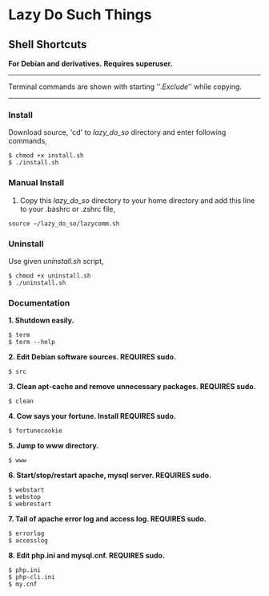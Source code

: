 
# Lazy Do Such Things

## Shell Shortcuts
**For Debian and derivatives.**
**Requires superuser.**

****************************************************************************************
Terminal commands are shown with starting '$'. Exclude '$' while copying.
****************************************************************************************

### Install
Download source, 'cd' to *lazy_do_so* directory and enter following commands,
```shell
$ chmod +x install.sh
$ ./install.sh
```

### Manual Install
1. Copy this *lazy_do_so* directory to your home directory and add this line to your .bashrc or .zshrc file,
```shell
source ~/lazy_do_so/lazycomm.sh
```

### Uninstall
Use given *uninstall.sh* script,
```shell
$ chmod +x uninstall.sh
$ ./uninstall.sh
```

### Documentation

**1. Shutdown easily.**
```shell
$ term
$ term --help
```

**2. Edit Debian software sources. REQUIRES sudo.**
```shell
$ src
```

**3. Clean apt-cache and remove unnecessary packages. REQUIRES sudo.**
```shell
$ clean
```

**4. Cow says your fortune. Install REQUIRES sudo.**
```shell
$ fortunecookie
```

**5. Jump to www directory.**
```shell
$ www
```

**6. Start/stop/restart apache, mysql server. REQUIRES sudo.**
```shell
$ webstart
$ webstop
$ webrestart
```

**7. Tail of apache error log and access log. REQUIRES sudo.**
```shell
$ errorlog
$ accesslog
```

**8. Edit php.ini and mysql.cnf. REQUIRES sudo.**
```shell
$ php.ini
$ php-cli.ini
$ my.cnf
```
